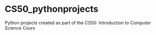 # CS50_pythonprojects
Python projects created as part of the CS50: Introduction to Computer Science Cours
